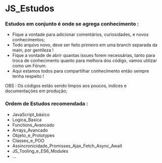 # JS_Estudos
 ### Estudos em conjunto é onde se agrega conhecimento :
 - Fique a vontade para adicionar comentários, curiosidades, e novos conhecimentos;
 - Todo arquivo novo, deve ser feito primeiro em uma branch separada da main, por gentileza !
 - Fique a vontade de abrir quantas issues forem necessárias, tanto para troca de conhecimento quanto para melhora dos código, vamos utilizar como um Fórum.
 - Aqui estamos todos para compartilhar conhecimento então sempre tenha respeito !

 OBS :  Os códigos estão sendo limpos aos poucos, indíces e documentações em produção;

 ### Ordem de Estudos recomendada :
 - JavaScript_básico
 - Logica_Basica
 - Functions_Avancado
 - Arrays_Avancado
 - Objeto_e_Prototypes
 - Classes_e_POO
 - Assincronicidade_Promisses_Ajax_Fetch_Async_Await
 - JS_Tooling_e_ES6_Modules
 - ...
